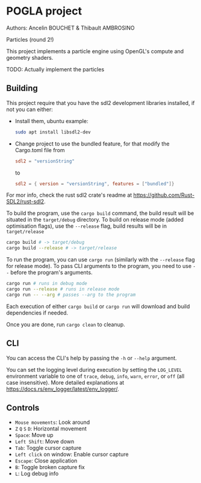 # POGLA project
Authors: Ancelin BOUCHET & Thibault AMBROSINO

Particles (round 2!)

This project implements a particle engine using OpenGL's compute and geometry shaders.

TODO: Actually implement the particles

## Building

This project require that you have the sdl2 development libraries installed, if not you can either:
- Install them, ubuntu example:
    ```sh
    sudo apt install libsdl2-dev
    ```
- Change project to use the bundled feature, for that modify the Cargo.toml file from
  ```toml
  sdl2 = "versionString"
  ```
  to
  ```toml
  sdl2 = { version = "versionString", features = ["bundled"]}
  ```

For mor info, check the rust sdl2 crate's readme at https://github.com/Rust-SDL2/rust-sdl2.

To build the program, use the `cargo build` command, the build result will be situated in the `target/debug` directory. To build on release mode (added optimisation flags), use the `--release` flag, build results will be in `target/release`
```sh
cargo build # -> target/debug
cargo build --release # -> target/release
```

To run the program, you can use `cargo run` (similarly with the `--release` flag for release mode). To pass CLI arguments to the program, you need to use `--` before the program's arguments.
```sh
cargo run # runs in debug mode
cargo run --release # runs in release mode
cargo run -- --arg # passes --arg to the program
```

Each execution of either `cargo build` or `cargo run` will download and build dependencies if needed.

Once you are done, run `cargo clean` to cleanup.

## CLI

You can access the CLI's help by passing the `-h` or `--help` argument.

You can set the logging level during execution by setting the `LOG_LEVEL` environment variable to one of `trace`, `debug`, `info`, `warn`, `error`, or `off` (all case insensitive). More detailed explanations at https://docs.rs/env_logger/latest/env_logger/.


## Controls

- `Mouse movements`: Look around
- `Z` `Q` `S` `D`: Horizontal movement
- `Space`: Move up
- `Left Shift`: Move down
- `Tab`: Toggle cursor capture
- `Left click` on window: Enable cursor capture
- `Escape`: Close application
- `B`: Toggle broken capture fix
- `L`: Log debug info

